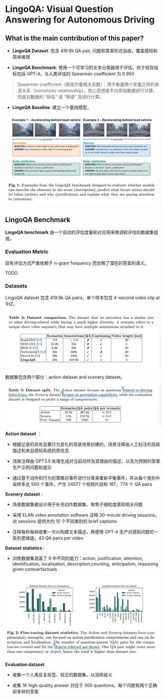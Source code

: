 # LingoQA: Visual Question Answering for  Autonomous Driving

## What is the main contribution of this paper?

- **LingoQA Dataset**: 包含 419.9k QA pair, 问题和答案形式自由，覆盖感知和简单推理

- **LingoQA Benchmark**: 使用一个可学习的文本分类器用于评估，优于现存指标包括 GPT-4，与人类评估的 Spearman coefficient 为 0.950

> Spearman coefficient（斯皮尔曼相关系数）：用于衡量两个变量之间的单调关系（monotonic relationship），核心思想是不对原始数据进行计算，而是对数据的 “排名” 或 “等级” 及进行计算。

- **LingoQA Baseline**: 建立一个基线模型，

![LingoQA_example](./pictures/LingoQA_example.png)

## LingoQA Benchmark

**LingoQA benchmark** 由一个自动的评估度量和对应用来微调和评估的数据集组成。

### Evaluation Metric

现有评估方式严重依赖于 n-gram frequency 而忽略了潜在的答案的语义。

TODO


### Datasets

LingoQA dataset 包含 419.9k QA pairs，单个样本包含 4-second video clip at 1HZ。

![LingoQA_dataset_comparison](./pictures/LingoQA_dataset_comparison.png)

数据集包含两个部分：action dataset and scenery dataset。

![LingoQA_dataset_split](./pictures/Lingo_dataset_split.png)

**Action dataset** ：

- 根据记录的具有显著行为变化的驾驶场景创建的，场景注释由人工标注的高级描述和来自感知系统的原信息

- 场景注释由 GPT3.5 处理生成对当前动作及其理由的描述，以及为预期的答案生产示例问题和提示

- 通过基于动作和行为的策略对事件进行分类来重新平衡事件，并从每个类别中采样多达 500 个事件，产生 24577 个视频片段和 167，774 个 QA pairs

**Scenery dataset** :

- 场景数据集被设计用于补充动作数据集，聚焦于细粒度感知相关问题

- 采用 ELAN video annotation software 注释  30-minute driving sessions，对 sessions 提供大约 15 个不同类别的 brief captions

- 注释每秒每帧收集一次以构建文本描述，再使用 GPT-4 生产对感知问题的一系列思维链，43 QA pairs per video 

**Dataset statistics** :

- 训练数据集涵盖了 9 中不同的能力：action, justification, attention, identification, localisation, description,counting, anticipation, reasoning given contuerfactuals

![LingoQA_dataset_statistics](./pictures/LingoQA_dataset_statistics.png)

**Evaluation dataset**

- 收集一个人类反复标签、校正的数据集，以消除歧义

- 收集 1K high-quality answer 对应于 500 questions，每个问题有两个正确却多样的答案






















